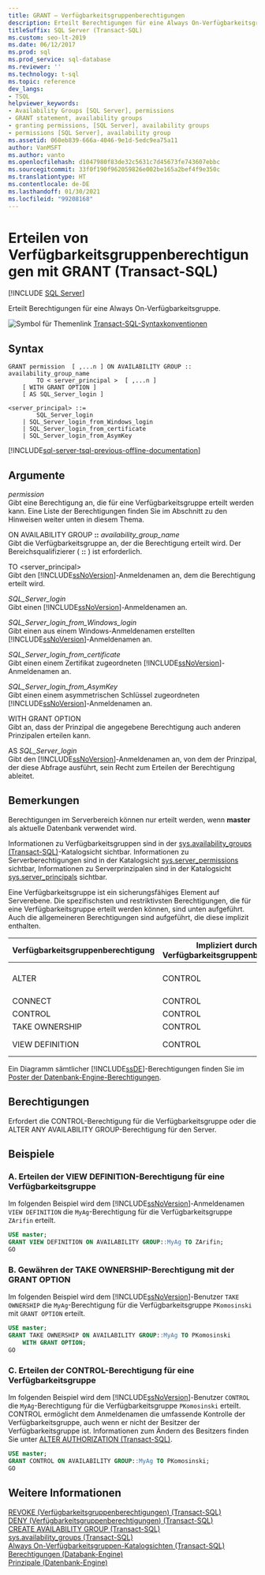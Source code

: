 ```yaml
---
title: GRANT – Verfügbarkeitsgruppenberechtigungen
description: Erteilt Berechtigungen für eine Always On-Verfügbarkeitsgruppe.
titleSuffix: SQL Server (Transact-SQL)
ms.custom: seo-lt-2019
ms.date: 06/12/2017
ms.prod: sql
ms.prod_service: sql-database
ms.reviewer: ''
ms.technology: t-sql
ms.topic: reference
dev_langs:
- TSQL
helpviewer_keywords:
- Availability Groups [SQL Server], permissions
- GRANT statement, availability groups
- granting permissions, [SQL Server], availability groups
- permissions [SQL Server], availability group
ms.assetid: 060eb839-666a-4046-9e1d-5edc9ea75a11
author: VanMSFT
ms.author: vanto
ms.openlocfilehash: d1047980f83de32c5631c7d45673fe743607ebbc
ms.sourcegitcommit: 33f0f190f962059826e002be165a2bef4f9e350c
ms.translationtype: HT
ms.contentlocale: de-DE
ms.lasthandoff: 01/30/2021
ms.locfileid: "99208168"
---
```

# <a name="grant-availability-group-permissions-transact-sql"></a>Erteilen von Verfügbarkeitsgruppenberechtigungen mit GRANT (Transact-SQL)
[!INCLUDE [SQL Server](../../includes/applies-to-version/sqlserver.md)]

  Erteilt Berechtigungen für eine Always On-Verfügbarkeitsgruppe.  
  

 ![Symbol für Themenlink](../../database-engine/configure-windows/media/topic-link.gif "Symbol für Themenlink") [Transact-SQL-Syntaxkonventionen](../../t-sql/language-elements/transact-sql-syntax-conventions-transact-sql.md)  
  
## <a name="syntax"></a>Syntax  
  
```syntaxsql
GRANT permission  [ ,...n ] ON AVAILABILITY GROUP :: availability_group_name  
        TO < server_principal >  [ ,...n ]  
    [ WITH GRANT OPTION ]  
    [ AS SQL_Server_login ]   
  
<server_principal> ::=   
        SQL_Server_login  
    | SQL_Server_login_from_Windows_login   
    | SQL_Server_login_from_certificate   
    | SQL_Server_login_from_AsymKey  
```  
  
[!INCLUDE[sql-server-tsql-previous-offline-documentation](../../includes/sql-server-tsql-previous-offline-documentation.md)]

## <a name="arguments"></a>Argumente
 *permission*  
 Gibt eine Berechtigung an, die für eine Verfügbarkeitsgruppe erteilt werden kann. Eine Liste der Berechtigungen finden Sie im Abschnitt zu den Hinweisen weiter unten in diesem Thema.  
  
 ON AVAILABILITY GROUP **::** _availability_group_name_  
 Gibt die Verfügbarkeitsgruppe an, der die Berechtigung erteilt wird. Der Bereichsqualifizierer ( **::** ) ist erforderlich.  
  
 TO \<server_principal>  
 Gibt den [!INCLUDE[ssNoVersion](../../includes/ssnoversion-md.md)]-Anmeldenamen an, dem die Berechtigung erteilt wird.  
  
 *SQL_Server_login*  
 Gibt einen [!INCLUDE[ssNoVersion](../../includes/ssnoversion-md.md)]-Anmeldenamen an.  
  
 *SQL_Server_login_from_Windows_login*  
 Gibt einen aus einem Windows-Anmeldenamen erstellten [!INCLUDE[ssNoVersion](../../includes/ssnoversion-md.md)]-Anmeldenamen an.  
  
 *SQL_Server_login_from_certificate*  
 Gibt einen einem Zertifikat zugeordneten [!INCLUDE[ssNoVersion](../../includes/ssnoversion-md.md)]-Anmeldenamen an.  
  
 *SQL_Server_login_from_AsymKey*  
 Gibt einen einem asymmetrischen Schlüssel zugeordneten [!INCLUDE[ssNoVersion](../../includes/ssnoversion-md.md)]-Anmeldenamen an.  
  
 WITH GRANT OPTION  
 Gibt an, dass der Prinzipal die angegebene Berechtigung auch anderen Prinzipalen erteilen kann.  
  
 AS *SQL_Server_login*  
 Gibt den [!INCLUDE[ssNoVersion](../../includes/ssnoversion-md.md)]-Anmeldenamen an, von dem der Prinzipal, der diese Abfrage ausführt, sein Recht zum Erteilen der Berechtigung ableitet.  
  
## <a name="remarks"></a>Bemerkungen  
 Berechtigungen im Serverbereich können nur erteilt werden, wenn **master** als aktuelle Datenbank verwendet wird.  
  
 Informationen zu Verfügbarkeitsgruppen sind in der [sys.availability_groups &#40;Transact-SQL&#41;](../../relational-databases/system-catalog-views/sys-availability-groups-transact-sql.md)-Katalogsicht sichtbar. Informationen zu Serverberechtigungen sind in der Katalogsicht [sys.server_permissions](../../relational-databases/system-catalog-views/sys-server-permissions-transact-sql.md) sichtbar, Informationen zu Serverprinzipalen sind in der Katalogsicht [sys.server_principals](../../relational-databases/system-catalog-views/sys-server-principals-transact-sql.md) sichtbar.  
  
 Eine Verfügbarkeitsgruppe ist ein sicherungsfähiges Element auf Serverebene. Die spezifischsten und restriktivsten Berechtigungen, die für eine Verfügbarkeitsgruppe erteilt werden können, sind unten aufgeführt. Auch die allgemeineren Berechtigungen sind aufgeführt, die diese implizit enthalten.  
  
|Verfügbarkeitsgruppenberechtigung|Impliziert durch die Verfügbarkeitsgruppenberechtigung|Impliziert durch die Serverberechtigung|  
|-----------------------------------|----------------------------------------------|----------------------------------|  
|ALTER|CONTROL|ALTER ANY AVAILABILITY GROUP|  
|CONNECT|CONTROL|CONTROL SERVER|  
|CONTROL|CONTROL|CONTROL SERVER|  
|TAKE OWNERSHIP|CONTROL|CONTROL SERVER|  
|VIEW DEFINITION|CONTROL|VIEW ANY DEFINITION|  
  
 Ein Diagramm sämtlicher [!INCLUDE[ssDE](../../includes/ssde-md.md)]-Berechtigungen finden Sie im [Poster der Datenbank-Engine-Berechtigungen](https://aka.ms/sql-permissions-poster).  
  
## <a name="permissions"></a>Berechtigungen  
 Erfordert die CONTROL-Berechtigung für die Verfügbarkeitsgruppe oder die ALTER ANY AVAILABILITY GROUP-Berechtigung für den Server.  
  
## <a name="examples"></a>Beispiele  
  
### <a name="a-granting-view-definition-permission-on-an-availability-group"></a>A. Erteilen der VIEW DEFINITION-Berechtigung für eine Verfügbarkeitsgruppe  
 Im folgenden Beispiel wird dem [!INCLUDE[ssNoVersion](../../includes/ssnoversion-md.md)]-Anmeldenamen `VIEW DEFINITION` die `MyAg`-Berechtigung für die Verfügbarkeitsgruppe `ZArifin` erteilt.  
  
```sql  
USE master;  
GRANT VIEW DEFINITION ON AVAILABILITY GROUP::MyAg TO ZArifin;  
GO  
```  
  
### <a name="b-granting-take-ownership-permission-with-the-grant-option"></a>B. Gewähren der TAKE OWNERSHIP-Berechtigung mit der GRANT OPTION  
 Im folgenden Beispiel wird dem [!INCLUDE[ssNoVersion](../../includes/ssnoversion-md.md)]-Benutzer `TAKE OWNERSHIP` die `MyAg`-Berechtigung für die Verfügbarkeitsgruppe `PKomosinski` mit `GRANT OPTION` erteilt.  
  
```sql  
USE master;  
GRANT TAKE OWNERSHIP ON AVAILABILITY GROUP::MyAg TO PKomosinski   
    WITH GRANT OPTION;  
GO  
```  
  
### <a name="c-granting-control-permission-on-an-availability-group"></a>C. Erteilen der CONTROL-Berechtigung für eine Verfügbarkeitsgruppe  
 Im folgenden Beispiel wird dem [!INCLUDE[ssNoVersion](../../includes/ssnoversion-md.md)]-Benutzer `CONTROL` die `MyAg`-Berechtigung für die Verfügbarkeitsgruppe `PKomosinski` erteilt. CONTROL ermöglicht dem Anmeldenamen die umfassende Kontrolle der Verfügbarkeitsgruppe, auch wenn er nicht der Besitzer der Verfügbarkeitsgruppe ist. Informationen zum Ändern des Besitzers finden Sie unter [ALTER AUTHORIZATION &#40;Transact-SQL&#41;](../../t-sql/statements/alter-authorization-transact-sql.md).  
  
```sql  
USE master;  
GRANT CONTROL ON AVAILABILITY GROUP::MyAg TO PKomosinski;  
GO  
```  
  
## <a name="see-also"></a>Weitere Informationen  
 [REVOKE (Verfügbarkeitsgruppenberechtigungen) &#40;Transact-SQL&#41;](../../t-sql/statements/revoke-availability-group-permissions-transact-sql.md)   
 [DENY (Verfügbarkeitsgruppenberechtigungen) &#40;Transact-SQL&#41;](../../t-sql/statements/deny-availability-group-permissions-transact-sql.md)   
 [CREATE AVAILABILITY GROUP &#40;Transact-SQL&#41;](../../t-sql/statements/create-availability-group-transact-sql.md)   
 [sys.availability_groups &#40;Transact-SQL&#41;](../../relational-databases/system-catalog-views/sys-availability-groups-transact-sql.md)   
 [Always On-Verfügbarkeitsgruppen-Katalogsichten &#40;Transact-SQL&#41;](../../relational-databases/system-catalog-views/always-on-availability-groups-catalog-views-transact-sql.md) [Berechtigungen &#40;Databank-Engine&#41;](../../relational-databases/security/permissions-database-engine.md)   
 [Prinzipale &#40;Datenbank-Engine&#41;](../../relational-databases/security/authentication-access/principals-database-engine.md)  
  
  

